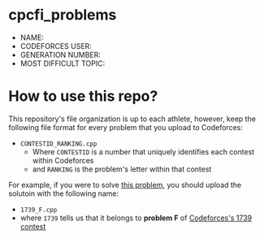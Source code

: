 # cpcfi_problems

- NAME:
- CODEFORCES USER: 
- GENERATION NUMBER:
- MOST DIFFICULT TOPIC: 

# How to use this repo?

This repository's file organization is up to each athlete, however, keep the following file format for every problem that you upload to Codeforces:

* `CONTESTID_RANKING.cpp`
  * Where `CONTESTID` is a number that uniquely identifies each contest within Codeforces
  * and `RANKING` is the problem's letter within that contest

For example, if you were to solve [this problem](https://codeforces.com/problemset/problem/1739/F), you should upload the solutoin with the following name:

* `1739_F.cpp`
* where `1739` tells us that it belongs to **problem F** of [Codeforces's 1739 contest](https://codeforces.com/contest/1739)